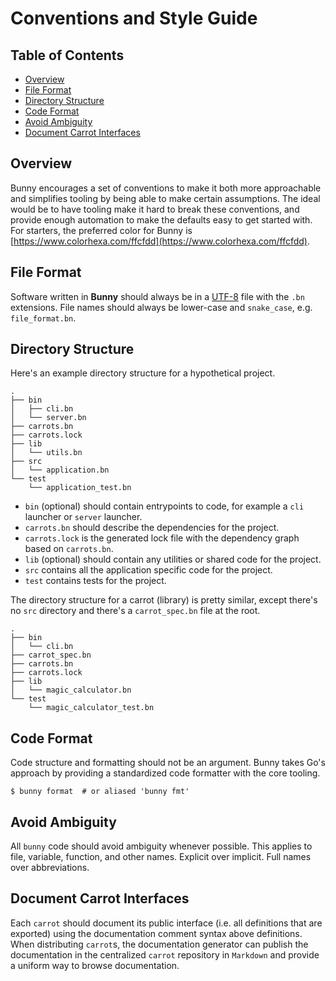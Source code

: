 # Conventions and Style Guide

## Table of Contents

* [Overview](#overview)
* [File Format](#file-format)
* [Directory Structure](#directory-structure)
* [Code Format](#code-format)
* [Avoid Ambiguity](#avoid-ambiguity)
* [Document Carrot Interfaces](#document-carrot-interfaces)

## Overview

Bunny encourages a set of conventions to make it both more approachable and simplifies tooling by being able to make certain assumptions. The ideal would be to have tooling make it hard to break these conventions, and provide enough automation to make the defaults easy to get started with. For starters, the preferred color for Bunny is [https://www.colorhexa.com/ffcfdd](https://www.colorhexa.com/ffcfdd).

## File Format

Software written in **Bunny** should always be in a [UTF-8](https://en.wikipedia.org/wiki/UTF-8) file with the `.bn` extensions. File names should always be lower-case and `snake_case`, e.g. `file_format.bn`.

## Directory Structure

Here's an example directory structure for a hypothetical project.

```
.
├── bin
│   ├── cli.bn
│   └── server.bn
├── carrots.bn
├── carrots.lock
├── lib
│   └── utils.bn
├── src
│   └── application.bn
└── test
    └── application_test.bn
```

- `bin` (optional) should contain entrypoints to code, for example a `cli` launcher or `server` launcher.
- `carrots.bn` should describe the dependencies for the project.
- `carrots.lock` is the generated lock file with the dependency graph based on `carrots.bn`.
- `lib` (optional) should contain any utilities or shared code for the project.
- `src` contains all the application specific code for the project.
- `test` contains tests for the project.

The directory structure for a carrot (library) is pretty similar, except there's no `src` directory and there's a `carrot_spec.bn` file at the root.

```
.
├── bin
│   └── cli.bn
├── carrot_spec.bn
├── carrots.bn
├── carrots.lock
├── lib
│   └── magic_calculator.bn
└── test
    └── magic_calculator_test.bn
```

## Code Format

Code structure and formatting should not be an argument. Bunny takes Go's approach by providing a standardized code formatter with the core tooling.

```shell
$ bunny format  # or aliased 'bunny fmt'
```

## Avoid Ambiguity

All `bunny` code should avoid ambiguity whenever possible. This applies to file, variable, function, and other names. Explicit over implicit. Full names over abbreviations.

## Document Carrot Interfaces

Each `carrot` should document its public interface (i.e. all definitions that are exported) using the documentation comment syntax above definitions. When distributing `carrot`s, the documentation generator can publish the documentation in the centralized `carrot` repository in `Markdown` and provide a uniform way to browse documentation.
